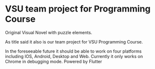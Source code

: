 # VSU team project for Programming Course

Original Visual Novel with puzzle elements. 

As title said it also is our team project for VSU Programming Course. 

In the foreseeable future it should be able to work on four platforms including IOS, Android, Desktop and Web. Currently it only works on Chrome in debugging mode.
Powered by Flutter 
